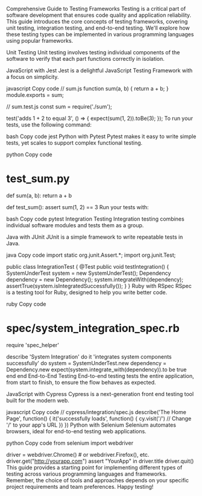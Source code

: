 Comprehensive Guide to Testing Frameworks
Testing is a critical part of software development that ensures code quality and application reliability. This guide introduces the core concepts of testing frameworks, covering unit testing, integration testing, and end-to-end testing. We'll explore how these testing types can be implemented in various programming languages using popular frameworks.

Unit Testing
Unit testing involves testing individual components of the software to verify that each part functions correctly in isolation.

JavaScript with Jest
Jest is a delightful JavaScript Testing Framework with a focus on simplicity.

javascript
Copy code
// sum.js
function sum(a, b) {
  return a + b;
}
module.exports = sum;

// sum.test.js
const sum = require('./sum');

test('adds 1 + 2 to equal 3', () => {
  expect(sum(1, 2)).toBe(3);
});
To run your tests, use the following command:

bash
Copy code
jest
Python with Pytest
Pytest makes it easy to write simple tests, yet scales to support complex functional testing.

python
Copy code
# test_sum.py
def sum(a, b):
    return a + b

def test_sum():
    assert sum(1, 2) == 3
Run your tests with:

bash
Copy code
pytest
Integration Testing
Integration testing combines individual software modules and tests them as a group.

Java with JUnit
JUnit is a simple framework to write repeatable tests in Java.

java
Copy code
import static org.junit.Assert.*;
import org.junit.Test;

public class IntegrationTest {
    @Test
    public void testIntegration() {
        SystemUnderTest system = new SystemUnderTest();
        Dependency dependency = new Dependency();
        system.integrateWith(dependency);
        assertTrue(system.isIntegratedSuccessfully());
    }
}
Ruby with RSpec
RSpec is a testing tool for Ruby, designed to help you write better code.

ruby
Copy code
# spec/system_integration_spec.rb
require 'spec_helper'

describe 'System Integration' do
  it 'integrates system components successfully' do
    system = SystemUnderTest.new
    dependency = Dependency.new
    expect(system.integrate_with(dependency)).to be true
  end
end
End-to-End Testing
End-to-end testing tests the entire application, from start to finish, to ensure the flow behaves as expected.

JavaScript with Cypress
Cypress is a next-generation front end testing tool built for the modern web.

javascript
Copy code
// cypress/integration/spec.js
describe('The Home Page', function() {
  it('successfully loads', function() {
    cy.visit('/') // Change '/' to your app's URL
  })
})
Python with Selenium
Selenium automates browsers, ideal for end-to-end testing web applications.

python
Copy code
from selenium import webdriver

driver = webdriver.Chrome()  # or webdriver.Firefox(), etc.
driver.get("http://yourapp.com")
assert "YourApp" in driver.title
driver.quit()
This guide provides a starting point for implementing different types of testing across various programming languages and frameworks. Remember, the choice of tools and approaches depends on your specific project requirements and team preferences. Happy testing!

